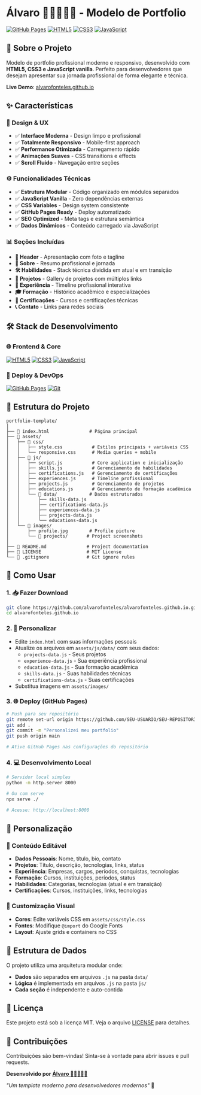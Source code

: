 # Álvaro 👨‍💻🎲🇧🇷 - Modelo de Portfolio

[![GitHub Pages](https://img.shields.io/badge/Deploy-GitHub%20Pages-blue?logo=github)](https://alvarofonteles.github.io/)
[![HTML5](https://img.shields.io/badge/HTML5-E34F26?logo=html5&logoColor=white)](https://developer.mozilla.org/en-US/docs/Web/HTML)
[![CSS3](https://img.shields.io/badge/CSS3-1572B6?logo=css3&logoColor=white)](https://developer.mozilla.org/en-US/docs/Web/CSS)
[![JavaScript](https://img.shields.io/badge/JavaScript-F7DF1E?logo=javascript&logoColor=black)](https://developer.mozilla.org/en-US/docs/Web/JavaScript)

## 🎯 Sobre o Projeto

Modelo de portfolio profissional moderno e responsivo, desenvolvido com **HTML5, CSS3 e JavaScript vanilla**. Perfeito para desenvolvedores que desejam apresentar sua jornada profissional de forma elegante e técnica.

**Live Demo**: [alvarofonteles.github.io](https://alvarofonteles.github.io)

## ✨ Características

### **🎨 Design & UX**
- ✅ **Interface Moderna** - Design limpo e profissional
- ✅ **Totalmente Responsivo** - Mobile-first approach
- ✅ **Performance Otimizada** - Carregamento rápido
- ✅ **Animações Suaves** - CSS transitions e effects
- ✅ **Scroll Fluido** - Navegação entre seções

### **⚙️ Funcionalidades Técnicas**
- ✅ **Estrutura Modular** - Código organizado em módulos separados
- ✅ **JavaScript Vanilla** - Zero dependências externas
- ✅ **CSS Variables** - Design system consistente
- ✅ **GitHub Pages Ready** - Deploy automatizado
- ✅ **SEO Optimized** - Meta tags e estrutura semântica
- ✅ **Dados Dinâmicos** - Conteúdo carregado via JavaScript

### **📊 Seções Incluídas**
- **👤 Header** - Apresentação com foto e tagline
- **🎯 Sobre** - Resumo profissional e jornada
- **🛠 Habilidades** - Stack técnica dividida em atual e em transição
- **📂 Projetos** - Gallery de projetos com múltiplos links
- **💼 Experiência** - Timeline profissional interativa
- **🎓 Formação** - Histórico acadêmico e especializações
- **📜 Certificações** - Cursos e certificações técnicas
- **📞 Contato** - Links para redes sociais

## 🛠 Stack de Desenvolvimento

### **🌐 Frontend & Core**
[![HTML5](https://img.shields.io/badge/HTML5-E34F26?logo=html5&logoColor=white)](https://developer.mozilla.org/en-US/docs/Web/HTML)
[![CSS3](https://img.shields.io/badge/CSS3-1572B6?logo=css3&logoColor=white)](https://developer.mozilla.org/en-US/docs/Web/CSS)
[![JavaScript](https://img.shields.io/badge/JavaScript-F7DF1E?logo=javascript&logoColor=black)](https://developer.mozilla.org/en-US/docs/Web/JavaScript)

### **🚀 Deploy & DevOps**
[![GitHub Pages](https://img.shields.io/badge/GitHub_Pages-222222?logo=githubpages&logoColor=white)](https://pages.github.com/)
[![Git](https://img.shields.io/badge/Git-F05032?logo=git&logoColor=white)](https://git-scm.com/)

## 📁 Estrutura do Projeto

```
portfolio-template/
│
├── 📄 index.html               # Página principal
├── 📁 assets/
│   ├── 📁 css/
│   │   ├── style.css           # Estilos principais + variáveis CSS
│   │   └── responsive.css      # Media queries + mobile
│   ├── 📁 js/
│   │   ├── script.js           # Core application e inicialização
│   │   ├── skills.js           # Gerenciamento de habilidades
│   │   ├── certifications.js   # Gerenciamento de certificações
│   │   ├── experiences.js      # Timeline profissional
│   │   ├── projects.js         # Gerenciamento de projetos
│   │   ├── educations.js       # Gerenciamento de formação acadêmica
│   │   └── 📁 data/            # Dados estruturados
│   │       ├── skills-data.js
│   │       ├── certifications-data.js
│   │       ├── experiences-data.js
│   │       ├── projects-data.js
│   │       └── educations-data.js
│   └── 📁 images/
│       ├── profile.jpg        # Profile picture
│       └── 📁 projects/       # Project screenshots
│
├── 📄 README.md               # Project documentation
├── 📄 LICENSE                 # MIT License
└── 📄 .gitignore              # Git ignore rules
```

## 🚀 Como Usar

### **1. 📥 Fazer Download**
```bash
git clone https://github.com/alvarofonteles/alvarofonteles.github.io.git
cd alvarofonteles.github.io
```

### **2. 🎨 Personalizar**
- Edite `index.html` com suas informações pessoais
- Atualize os arquivos em `assets/js/data/` com seus dados:
  - `projects-data.js` - Seus projetos
  - `experience-data.js` - Sua experiência profissional
  - `education-data.js` - Sua formação acadêmica
  - `skills-data.js` - Suas habilidades técnicas
  - `certifications-data.js` - Suas certificações
- Substitua imagens em `assets/images/`

### **3. 🌐 Deploy (GitHub Pages)**
```bash
# Push para seu repositório
git remote set-url origin https://github.com/SEU-USUARIO/SEU-REPOSITORIO.git
git add .
git commit -m "Personalizei meu portfolio"
git push origin main

# Ative GitHub Pages nas configurações do repositório
```

### **4. 💻 Desenvolvimento Local**
```bash
# Servidor local simples
python -m http.server 8000

# Ou com serve
npx serve ./

# Acesse: http://localhost:8000
```

## 🎯 Personalização

### **📝 Conteúdo Editável**
- **Dados Pessoais**: Nome, título, bio, contato
- **Projetos**: Título, descrição, tecnologias, links, status
- **Experiência**: Empresas, cargos, períodos, conquistas, tecnologias
- **Formação**: Cursos, instituições, períodos, status
- **Habilidades**: Categorias, tecnologias (atual e em transição)
- **Certificações**: Cursos, instituições, links, tecnologias

### **🎨 Customização Visual**
- **Cores**: Edite variáveis CSS em `assets/css/style.css`
- **Fontes**: Modifique `@import` do Google Fonts
- **Layout**: Ajuste grids e containers no CSS

## 🔧 Estrutura de Dados

O projeto utiliza uma arquitetura modular onde:
- **Dados** são separados em arquivos `.js` na pasta `data/`
- **Lógica** é implementada em arquivos `.js` na pasta `js/`
- **Cada seção** é independente e auto-contida

## 📄 Licença

Este projeto está sob a licença MIT. Veja o arquivo [LICENSE](LICENSE) para detalhes.

## 🤝 Contribuições

Contribuições são bem-vindas! Sinta-se à vontade para abrir issues e pull requests.


**Desenvolvido por [Álvaro 👨‍💻🎲🇧🇷](https://github.com/alvarofonteles)**

*"Um template moderno para desenvolvedores modernos"* 🚀